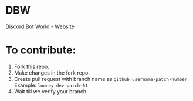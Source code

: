 # DBW

Discord Bot World - Website

# To contribute:

1. Fork this repo.
2. Make changes in the fork repo.
3. Create pull request with branch name as `github_username-patch-number` Example: `looney-dev-patch-01`
4. Wait till we verify your branch.
